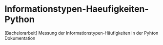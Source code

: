 Informationstypen-Haeufigkeiten-Python
======================================

[Bachelorarbeit] Messung der Informationstypen-Häufigkeiten in der Pyhton Dokumentation 
